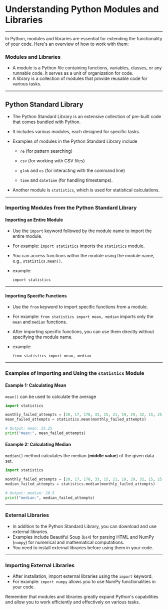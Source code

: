 # **Understanding Python Modules and Libraries**

---

In Python, modules and libraries are essential for extending the functionality of your code. Here's an overview of how to work with them:

### **Modules and Libraries**

- A module is a Python file containing functions, variables, classes, or any runnable code. It serves as a unit of organization for code.
- A library is a collection of modules that provide reusable code for various tasks.

---

## **Python Standard Library**

- The Python Standard Library is an extensive collection of pre-built code that comes bundled with Python.

- It includes various modules, each designed for specific tasks.

- Examples of modules in the Python Standard Library include 
  
  - `re` (for pattern searching)
  
  - `csv` (for working with CSV files)
  
  - `glob` and `os` (for interacting with the command line)
  
  - `time` and `datetime` (for handling timestamps).

- Another module is `statistics`, which is used for statistical calculations.

---

### **Importing Modules from the Python Standard Library**

#### Importing an Entire Module

- Use the `import` keyword followed by the module name to import the entire module.

- For example: `import statistics` imports the `statistics` module.

- You can access functions within the module using the module name, e.g., `statistics.mean()`.

- example:
  
  `import statistics`

---

#### Importing Specific Functions

- Use the `from` keyword to import specific functions from a module.

- For example: `from statistics import mean, median` imports only the `mean` and `median` functions.

- After importing specific functions, you can use them directly without specifying the module name.

- example: 
  
  `from statistics import mean, median`

---

### **Examples of Importing and Using the `statistics` Module**

#### Example 1: Calculating Mean

`mean()` can be used to calculate the average

```python
import statistics

monthly_failed_attempts = [20, 17, 178, 33, 15, 21, 19, 29, 32, 15, 25, 19]
mean_failed_attempts = statistics.mean(monthly_failed_attempts)

# Output: mean: 35.25
print("mean:", mean_failed_attempts)
```

#### Example 2: Calculating Median

`median()` method calculates the median (**middle value**) of the given data set.

```python
import statistics

monthly_failed_attempts = [20, 17, 178, 33, 15, 21, 19, 29, 32, 15, 25, 19]
median_failed_attempts = statistics.median(monthly_failed_attempts)

# Output: median: 20.5
print("median:", median_failed_attempts)
```

---

### **External Libraries**

- In addition to the Python Standard Library, you can download and use external libraries.
- Examples include Beautiful Soup (`bs4`) for parsing HTML and NumPy (`numpy`) for numerical and mathematical computations.
- You need to install external libraries before using them in your code.

---

### **Importing External Libraries**

- After installation, import external libraries using the `import` keyword.
- For example: `import numpy` allows you to use NumPy functionalities in your code.

Remember that modules and libraries greatly expand Python's capabilities and allow you to work efficiently and effectively on various tasks.
